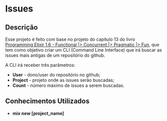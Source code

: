 # Issues

## Descrição

Esse projeto é feito com base no projeto do capitulo 13 do livro [Programming Elixir 1.6 - Functional |> Concurrent |> Pragmatic |> Fun](https://www.amazon.com.br/Programming-Elixir-1-6-Dave-Thomas/dp/1680502999), que tem como objetivo criar um CLI (Command Line Interface) que irá buscar as issues mais antigas de um repositório do github.

A CLI irá receber três parâmetros:

- **User** - dono/user do repositório no github;
- **Project** - projeto onde as issues serão buscadas;
- **Count** - número máximo de issues a serem buscadas.

## Conhecimentos Utilizados

- **mix new [project_name]**
